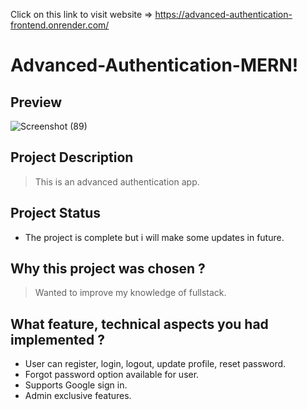 Click on this link to visit website => https://advanced-authentication-frontend.onrender.com/

# Advanced-Authentication-MERN!


## Preview 
![Screenshot (89)](https://user-images.githubusercontent.com/82198522/223399214-9b76ccfa-bed4-4219-8212-a3e9d90f5761.png)

## Project Description  
>This is an advanced authentication app.

## Project Status
- The project is complete but i will make some updates in future.

## Why this project was chosen ?  
>Wanted to improve my knowledge of fullstack. 

## What feature, technical aspects you had implemented ? 
- User can register, login, logout, update profile, reset password.
- Forgot password option available for user.
- Supports Google sign in.
- Admin exclusive features.
